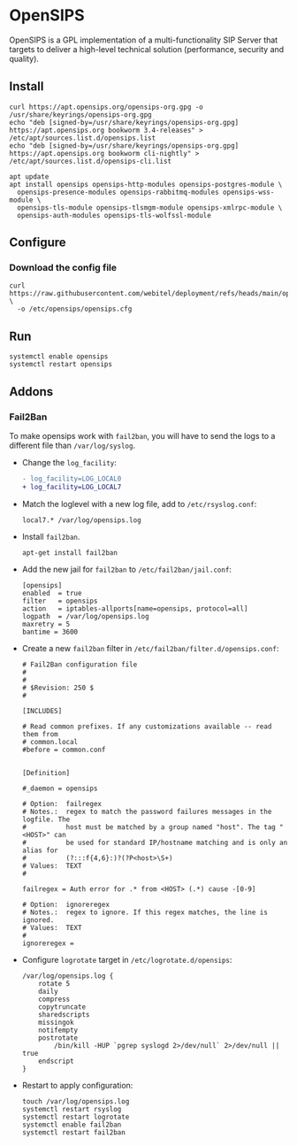 # OpenSIPS

OpenSIPS is a GPL implementation of a multi-functionality SIP Server that targets to deliver a high-level 
technical solution (performance, security and quality).

## Install
```shell
curl https://apt.opensips.org/opensips-org.gpg -o /usr/share/keyrings/opensips-org.gpg
echo "deb [signed-by=/usr/share/keyrings/opensips-org.gpg] https://apt.opensips.org bookworm 3.4-releases" > /etc/apt/sources.list.d/opensips.list
echo "deb [signed-by=/usr/share/keyrings/opensips-org.gpg] https://apt.opensips.org bookworm cli-nightly" > /etc/apt/sources.list.d/opensips-cli.list
    
apt update
apt install opensips opensips-http-modules opensips-postgres-module \
  opensips-presence-modules opensips-rabbitmq-modules opensips-wss-module \
  opensips-tls-module opensips-tlsmgm-module opensips-xmlrpc-module \
  opensips-auth-modules opensips-tls-wolfssl-module
```

## Configure

### Download the config file
```shell
curl https://raw.githubusercontent.com/webitel/deployment/refs/heads/main/opensips/opensips.cfg \
  -o /etc/opensips/opensips.cfg
```

## Run
```shell
systemctl enable opensips
systemctl restart opensips
```


## Addons

### Fail2Ban

To make opensips work with `fail2ban`, you will have to send the logs to a different file than `/var/log/syslog`.

- Change the `log_facility`:
    ```diff
    - log_facility=LOG_LOCAL0
    + log_facility=LOG_LOCAL7
    ```

- Match the loglevel with a new log file, add to `/etc/rsyslog.conf`:
    ```shell
    local7.* /var/log/opensips.log
    ```

- Install `fail2ban`.
    ```shell
    apt-get install fail2ban
    ```

- Add the new jail for `fail2ban` to `/etc/fail2ban/jail.conf`:
    ```
    [opensips]
    enabled  = true
    filter   = opensips
    action   = iptables-allports[name=opensips, protocol=all]
    logpath  = /var/log/opensips.log
    maxretry = 5
    bantime = 3600
    ```

- Create a new `fail2ban` filter in `/etc/fail2ban/filter.d/opensips.conf`:
    ```shell
    # Fail2Ban configuration file
    #
    #
    # $Revision: 250 $
    #

    [INCLUDES]

    # Read common prefixes. If any customizations available -- read them from
    # common.local
    #before = common.conf


    [Definition]

    #_daemon = opensips

    # Option:  failregex
    # Notes.:  regex to match the password failures messages in the logfile. The
    #          host must be matched by a group named "host". The tag "<HOST>" can
    #          be used for standard IP/hostname matching and is only an alias for
    #          (?:::f{4,6}:)?(?P<host>\S+)
    # Values:  TEXT
    #

    failregex = Auth error for .* from <HOST> (.*) cause -[0-9]

    # Option:  ignoreregex
    # Notes.:  regex to ignore. If this regex matches, the line is ignored.
    # Values:  TEXT
    #
    ignoreregex =
    ```

- Configure `logrotate` target in `/etc/logrotate.d/opensips`:
    ```
    /var/log/opensips.log {
        rotate 5
        daily
        compress
        copytruncate
        sharedscripts
        missingok
        notifempty
        postrotate
            /bin/kill -HUP `pgrep syslogd 2>/dev/null` 2>/dev/null || true
        endscript
    }
    ```
  
- Restart to apply configuration:
    ```shell
    touch /var/log/opensips.log
    systemctl restart rsyslog
    systemctl restart logrotate
    systemctl enable fail2ban
    systemctl restart fail2ban
    ```
    